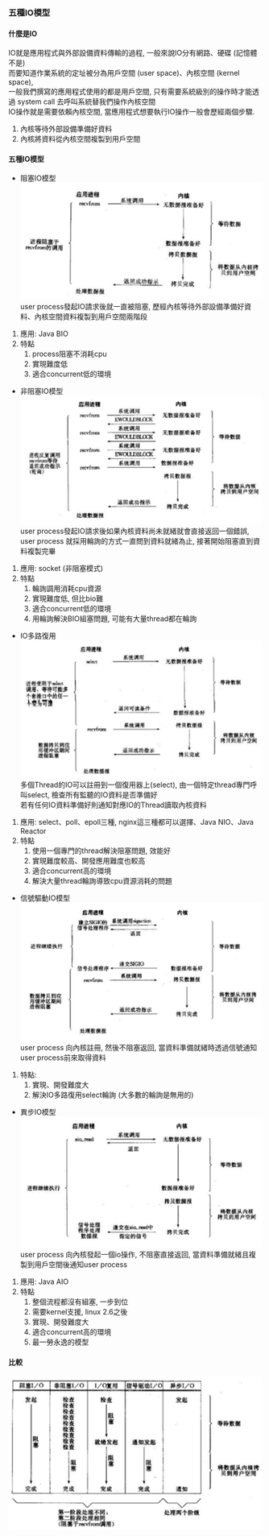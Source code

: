 ### 五種IO模型

#### 什麼是IO
IO就是應用程式與外部設備資料傳輸的過程, 一般來說IO分有網路、硬碟 (記憶體不是) <br>
而要知道作業系統的定址被分為用戶空間 (user space)、內核空間 (kernel space), <br>
一般我們撰寫的應用程式使用的都是用戶空間, 只有需要系統級別的操作時才能透過 system call 去呼叫系統替我們操作內核空間 <br>
IO操作就是需要依賴內核空間, 當應用程式想要執行IO操作一般會歷經兩個步驟. <br>
1. 內核等待外部設備準備好資料
2. 內核將資料從內核空間複製到用戶空間

#### 五種IO模型
* 阻塞IO模型
![](img/bio.png)
user process發起IO請求後就一直被阻塞, 歷經內核等待外部設備準備好資料、內核空間資料複製到用戶空間兩階段
1. 應用: Java BIO
2. 特點
   1. process阻塞不消耗cpu
   2. 實現難度低
   3. 適合concurrent低的環境

* 非阻塞IO模型
  ![](img/nbio.png)
user process發起IO請求後如果內核資料尚未就緒就會直接返回一個錯誤, <br>
user process 就採用輪詢的方式一直問到資料就緒為止, 接著開始阻塞直到資料複製完畢
1. 應用: socket (非阻塞模式)
2. 特點
   1. 輪詢調用消耗cpu資源
   2. 實現難度低, 但比bio難
   3. 適合concurrent低的環境
   4. 用輪詢解決BIO組塞問題, 可能有大量thread都在輪詢

* IO多路復用
  ![](img/reuseio.png)
多個Thread的IO可以註冊到一個復用器上(select), 由一個特定thread專門呼叫select, 檢查所有監聽的IO資料是否準備好 <br>
若有任何IO資料準備好則通知對應IO的Thread讀取內核資料
1. 應用: select、poll、epoll三種, nginx這三種都可以選擇、Java NIO、Java Reactor
2. 特點
   1. 使用一個專門的thread解決阻塞問題, 效能好
   2. 實現難度較高、開發應用難度也較高
   3. 適合concurrent高的環境
   4. 解決大量thread輪詢導致cpu資源消耗的問題

* 信號驅動IO模型
  ![](img/sigio.png)
user process 向內核註冊, 然後不阻塞返回, 當資料準備就緒時透過信號通知 user process前來取得資料
1. 特點: 
   1. 實現、開發難度大
   2. 解決IO多路復用select輪詢 (大多數的輪詢是無用的)

* 異步IO模型
  ![](img/aio.png)
user process 向內核發起一個io操作, 不阻塞直接返回, 當資料準備就緒且複製到用戶空間後通知user process
1. 應用: Java AIO
2. 特點
   1. 整個流程都沒有組塞, 一步到位
   2. 需要kernel支援, linux 2.6之後
   3. 實現、開發難度大
   4. 適合concurrent高的環境
   5. 最一勞永逸的模型

#### 比較
![](img/iocompare.png)